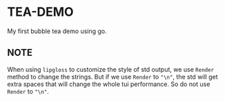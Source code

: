 # TEA-DEMO

My first bubble tea demo using go.

## NOTE

When using `lipgloss` to customize the style of std output, we use `Render` method to change the strings. But if we use `Render` to `"\n"`, the std will get extra spaces that will change the whole tui performance. So do not use `Render` to `"\n"`.

